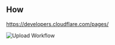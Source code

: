 ## How
https://developers.cloudflare.com/pages/

![Upload Workflow](https://github.com/aefhm/blog/actions/workflows/main.yml/badge.svg)
